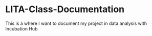 # LITA-Class-Documentation
This is a where I want to document my project in data analysis with Incubation Hub
